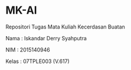 # MK-AI
Repositori Tugas Mata Kuliah Kecerdasan Buatan

Nama : Iskandar Derry Syahputra

NIM : 2015140946

Kelas : 07TPLE003 (V.617)
